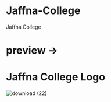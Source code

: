 # Jaffna-College
Jaffna College

# preview ->

# Jaffna College Logo

![download (22)](https://user-images.githubusercontent.com/88297426/151171391-cf9211cc-f25d-46ab-9ce7-52b35d37e4a9.jpg)
